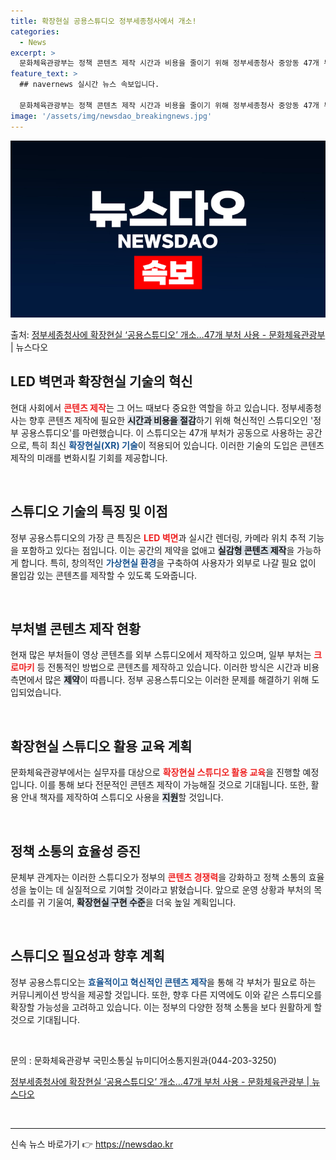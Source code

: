 ```yaml
---
title: 확장현실 공용스튜디오 정부세종청사에서 개소!
categories:
  - News
excerpt: >
  문화체육관광부는 정책 콘텐츠 제작 시간과 비용을 줄이기 위해 정부세종청사 중앙동 47개 부처가 공동으로 사용…
feature_text: >
  ## navernews 실시간 뉴스 속보입니다.

  문화체육관광부는 정책 콘텐츠 제작 시간과 비용을 줄이기 위해 정부세종청사 중앙동 47개 부처가 공동으로 사용…
image: '/assets/img/newsdao_breakingnews.jpg'
---
```


![뉴스다오 속보](/assets/img/newsdao_breakingnews.jpg)

<p>출처: <a href="https://newsdao.kr/2597" rel="dofollow">정부세종청사에 확장현실 ‘공용스튜디오’ 개소…47개 부처 사용 - 문화체육관광부</a> | 뉴스다오</p>

<h2 data-ke-size="size26">LED 벽면과 확장현실 기술의 혁신</h2>

<p data-ke-size="size16">현대 사회에서 <b><span style="color: #ee2323;">콘텐츠 제작</span></b>는 그 어느 때보다 중요한 역할을 하고 있습니다. 정부세종청사는 향후 콘텐츠 제작에 필요한 <b><span style="background-color: #21538527;">시간과 비용을 절감</span></b>하기 위해 혁신적인 스튜디오인 '정부 공용스튜디오'를 마련했습니다. 이 스튜디오는 47개 부처가 공동으로 사용하는 공간으로, 특히 최신 <b><span style="color: #1a5490;">확장현실(XR) 기술</span></b>이 적용되어 있습니다. 이러한 기술의 도입은 콘텐츠 제작의 미래를 변화시킬 기회를 제공합니다.</p>

<p data-ke-size="size16">&nbsp;</p>

<h2 data-ke-size="size26">스튜디오 기술의 특징 및 이점</h2>

<p data-ke-size="size16">정부 공용스튜디오의 가장 큰 특징은 <b><span style="color: #ee2323;">LED 벽면</span></b>과 실시간 렌더링, 카메라 위치 추적 기능을 포함하고 있다는 점입니다. 이는 공간의 제약을 없애고 <b><span style="background-color: #21538527;">실감형 콘텐츠 제작</span></b>을 가능하게 합니다. 특히, 창의적인 <b><span style="color: #1a5490;">가상현실 환경</span></b>을 구축하여 사용자가 외부로 나갈 필요 없이 몰입감 있는 콘텐츠를 제작할 수 있도록 도와줍니다.</p>

<p data-ke-size="size16">&nbsp;</p>

<h2 data-ke-size="size26">부처별 콘텐츠 제작 현황</h2>

<p data-ke-size="size16">현재 많은 부처들이 영상 콘텐츠를 외부 스튜디오에서 제작하고 있으며, 일부 부처는 <b><span style="color: #ee2323;">크로마키</span></b> 등 전통적인 방법으로 콘텐츠를 제작하고 있습니다. 이러한 방식은 시간과 비용 측면에서 많은 <b><span style="background-color: #21538527;">제약</span></b>이 따릅니다. 정부 공용스튜디오는 이러한 문제를 해결하기 위해 도입되었습니다.</p>

<p data-ke-size="size16">&nbsp;</p>

<h2 data-ke-size="size26">확장현실 스튜디오 활용 교육 계획</h2>

<p data-ke-size="size16">문화체육관광부에서는 실무자를 대상으로 <b><span style="color: #ee2323;">확장현실 스튜디오 활용 교육</span></b>을 진행할 예정입니다. 이를 통해 보다 전문적인 콘텐츠 제작이 가능해질 것으로 기대됩니다. 또한, 활용 안내 책자를 제작하여 스튜디오 사용을 <b><span style="background-color: #21538527;">지원</span></b>할 것입니다.</p>

<p data-ke-size="size16">&nbsp;</p>

<h2 data-ke-size="size26">정책 소통의 효율성 증진</h2>

<p data-ke-size="size16">문체부 관계자는 이러한 스튜디오가 정부의 <b><span style="color: #ee2323;">콘텐츠 경쟁력</span></b>을 강화하고 정책 소통의 효율성을 높이는 데 실질적으로 기여할 것이라고 밝혔습니다. 앞으로 운영 상황과 부처의 목소리를 귀 기울여, <b><span style="background-color: #21538527;">확장현실 구현 수준</span></b>을 더욱 높일 계획입니다.</p>

<p data-ke-size="size16">&nbsp;</p>

<h2 data-ke-size="size26">스튜디오 필요성과 향후 계획</h2>

<p data-ke-size="size16">정부 공용스튜디오는 <b><span style="color: #1a5490;">효율적이고 혁신적인 콘텐츠 제작</span></b>을 통해 각 부처가 필요로 하는 커뮤니케이션 방식을 제공할 것입니다. 또한, 향후 다른 지역에도 이와 같은 스튜디오를 확장할 가능성을 고려하고 있습니다. 이는 정부의 다양한 정책 소통을 보다 원활하게 할 것으로 기대됩니다.</p>

<p data-ke-size="size16">&nbsp;</p>

<p data-ke-size="size16">문의 : 문화체육관광부 국민소통실 뉴미디어소통지원과(044-203-3250)</p>
<p data-ke-size="size16"><a href="https://newsdao.kr/2597" target="_blank">정부세종청사에 확장현실 ‘공용스튜디오’ 개소…47개 부처 사용 - 문화체육관광부 | 뉴스다오</a></p> 

<p data-ke-size="size16">&nbsp;</p>

<hr /> 
 

신속 뉴스 바로가기 👉 <a href="https://newsdao.kr" rel="dofollow">https://newsdao.kr</a>


